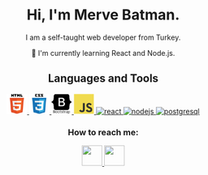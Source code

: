 <h1 align="center"> Hi, I'm Merve Batman.</h1>

<p align="center">I am a self-taught web developer from Turkey.</p>
<p align="center"> 🌱 I'm currently learning React and Node.js.</p>

<h2 align="center">Languages and Tools</h2>

<p align="center"> 
<a href="https://www.w3.org/html/" target="_blank" rel="noreferrer">
  <img src="https://raw.githubusercontent.com/devicons/devicon/master/icons/html5/html5-original-wordmark.svg" alt="html5" width="40" height="40"/> 
</a>  
 <a href="https://www.w3schools.com/css/" target="_blank" rel="noreferrer"> 
   <img src="https://raw.githubusercontent.com/devicons/devicon/master/icons/css3/css3-original-wordmark.svg" alt="css3" width="40" height="40"/>
</a>  
<a href="https://getbootstrap.com" target="_blank" rel="noreferrer"> 
  <img src="https://raw.githubusercontent.com/devicons/devicon/master/icons/bootstrap/bootstrap-plain-wordmark.svg" alt="bootstrap" width="40" height="40"/>
</a>   
<a href="https://developer.mozilla.org/en-US/docs/Web/JavaScript" target="_blank" rel="noreferrer"> 
  <img src="https://raw.githubusercontent.com/devicons/devicon/master/icons/javascript/javascript-original.svg" alt="javascript" width="40" height="40"/> 
  </a> 
<a href="https://reactjs.org/" target="_blank" rel="noreferrer"> 
  <img src="https://upload.wikimedia.org/wikipedia/commons/thumb/a/a7/React-icon.svg/2300px-React-icon.svg.png" alt="react" width="40" height="40 /> 
</a>
<a href="https://nodejs.org" target="_blank" rel="noreferrer">
  <img src="https://upload.wikimedia.org/wikipedia/commons/thumb/d/d9/Node.js_logo.svg/590px-Node.js_logo.svg.png" alt="nodejs" width="60" height="30"/> 
</a>
<a href="https://www.postgresql.org/" target="_blank" rel="noreferrer">
  <img src="https://www.postgresql.org/media/img/about/press/elephant.png" alt="postgresql" width="40" height="40"/> 
</a>  
</p>
  
  <h3 align="center">How to reach me:</h3>
 <p align="center">
 <a href="mailto:mervebatman58@gmail.com"> <img src="https://cdn-icons-png.flaticon.com/512/4812/4812397.png" width="40" height="40" /> </a> <a href="https://www.linkedin.com/in/mervebatmann" target="_blank"> <img src="https://i.pinimg.com/originals/13/07/a2/1307a2648e71d531704a0f5a270ea966.png" width="40" height="40" /> </a>
  </p>
